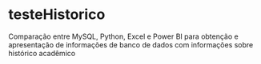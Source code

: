 # testeHistorico
Comparação entre MySQL, Python, Excel e Power BI para obtenção e apresentação de informações de banco de dados com informações sobre histórico acadêmico
